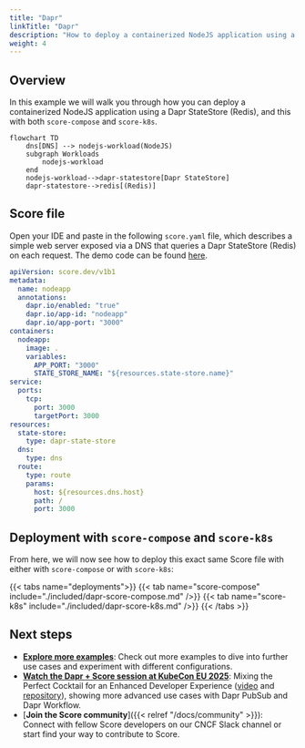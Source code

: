 ```yaml
---
title: "Dapr"
linkTitle: "Dapr"
description: "How to deploy a containerized NodeJS application using a Dapr StateStore (Redis) with `score-compose` and `score-k8s`"
weight: 4
---
```


## Overview

In this example we will walk you through how you can deploy a containerized NodeJS application using a Dapr StateStore (Redis), and this with both `score-compose` and `score-k8s`.

```mermaid
flowchart TD
    dns[DNS] --> nodejs-workload(NodeJS)
    subgraph Workloads
        nodejs-workload
    end
    nodejs-workload-->dapr-statestore[Dapr StateStore]
    dapr-statestore-->redis[(Redis)]
```

## Score file

Open your IDE and paste in the following `score.yaml` file, which describes a simple web server exposed via a DNS that queries a Dapr StateStore (Redis) on each request. The demo code can be found [here](https://github.com/mathieu-benoit/dapr-score-humanitec).

```yaml
apiVersion: score.dev/v1b1
metadata:
  name: nodeapp
  annotations:
    dapr.io/enabled: "true"
    dapr.io/app-id: "nodeapp"
    dapr.io/app-port: "3000"
containers:
  nodeapp:
    image: .
    variables:
      APP_PORT: "3000"
      STATE_STORE_NAME: "${resources.state-store.name}"
service:
  ports:
    tcp:
      port: 3000
      targetPort: 3000
resources:
  state-store:
    type: dapr-state-store
  dns:
    type: dns
  route:
    type: route
    params:
      host: ${resources.dns.host}
      path: /
      port: 3000
```

## Deployment with `score-compose` and `score-k8s`

From here, we will now see how to deploy this exact same Score file with either with `score-compose` or with `score-k8s`:

{{< tabs name="deployments">}}
{{< tab name="score-compose" include="./included/dapr-score-compose.md" />}}
{{< tab name="score-k8s" include="./included/dapr-score-k8s.md" />}}
{{< /tabs >}}

## Next steps

- [**Explore more examples**](/examples/): Check out more examples to dive into further use cases and experiment with different configurations.
- [**Watch the Dapr + Score session at KubeCon EU 2025**](https://sched.co/1txGi): Mixing the Perfect Cocktail for an Enhanced Developer Experience ([video](https://youtu.be/-fGztPUuD8k?list=PLj6h78yzYM2MP0QhYFK8HOb8UqgbIkLMc) and [repository](https://github.com/kendallroden/kubecon-dapr-score-demo)), showing more advanced use cases with Dapr PubSub and Dapr Workflow.
- [**Join the Score community**]({{< relref "/docs/community" >}}): Connect with fellow Score developers on our CNCF Slack channel or start find your way to contribute to Score.
